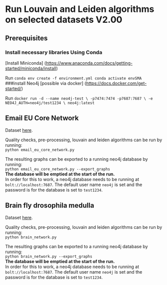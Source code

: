 # Run Louvain and Leiden algorithms on selected datasets V2.00  

## Prerequisites 

### Install necessary libraries Using Conda

[Install Miniconda] (https://www.anaconda.com/docs/getting-started/miniconda/install)

Run `conda env create -f environment.yml
conda activate envSMA
`
###install Neo4j 
[possible via docker] (https://docs.docker.com/get-started/)

Run `docker run -d --name neo4j-test \
  -p7474:7474 -p7687:7687 \
  -e NEO4J_AUTH=neo4j/test1234 \
  neo4j:latest
`

## Email EU Core Network

Dataset [here](https://snap.stanford.edu/data/email-Eu-core.html).

Quality checks, pre-processing, louvain and leiden algorithms can be run by running: \
`python email_eu_core_network.py`

The resulting graphs can be exported to a running neo4j database by running: \
`python email_eu_core_network.py --export_graphs`\
<b>The database will be emptied at the start of the run.</b>\
In order for this to work, a neo4j database needs to be running at `bolt://localhost:7687`. The default user name `neo4j` is set and the password is for the database is set to `test1234`.

## Brain fly drosophila medulla

Dataset [here](https://networkrepository.com/bn-fly-drosophila-medulla-1.php).

Quality checks, pre-processing, louvain and leiden algorithms can be run by running: \
`python brain_network.py`

The resulting graphs can be exported to a running neo4j database by running: \
`python brain_network.py --export_graphs`\
<b>The database will be emptied at the start of the run.</b>\
In order for this to work, a neo4j database needs to be running at `bolt://localhost:7687`. The default user name `neo4j` is set and the password is for the database is set to `test1234`.
